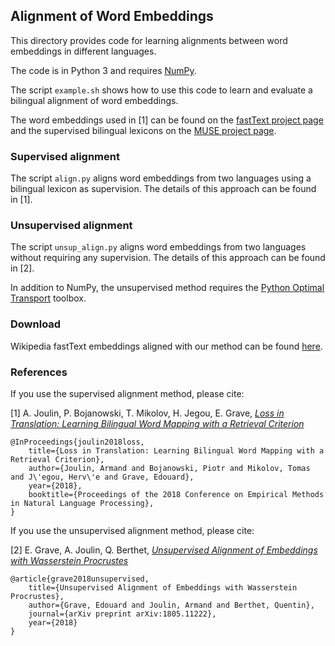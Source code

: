 ## Alignment of Word Embeddings

This directory provides code for learning alignments between word embeddings in different languages.

The code is in Python 3 and requires [NumPy](http://www.numpy.org/).

The script `example.sh` shows how to use this code to learn and evaluate a bilingual alignment of word embeddings.

The word embeddings used in [1] can be found on the [fastText project page](https://fasttext.cc) and the supervised bilingual lexicons on the [MUSE project page](https://github.com/facebookresearch/MUSE).

### Supervised alignment

The script `align.py` aligns word embeddings from two languages using a bilingual lexicon as supervision.
The details of this approach can be found in [1].

### Unsupervised alignment

The script `unsup_align.py` aligns word embeddings from two languages without requiring any supervision.
The details of this approach can be found in [2].

In addition to NumPy, the unsupervised method requires the [Python Optimal Transport](https://pot.readthedocs.io/en/stable/) toolbox.

### Download

Wikipedia fastText embeddings aligned with our method can be found [here](https://fasttext.cc/docs/en/aligned-vectors.html).

### References

If you use the supervised alignment method, please cite:

[1] A. Joulin, P. Bojanowski, T. Mikolov, H. Jegou, E. Grave, [*Loss in Translation: Learning Bilingual Word Mapping with a Retrieval Criterion*](https://arxiv.org/abs/1804.07745)

```
@InProceedings{joulin2018loss,
    title={Loss in Translation: Learning Bilingual Word Mapping with a Retrieval Criterion},
    author={Joulin, Armand and Bojanowski, Piotr and Mikolov, Tomas and J\'egou, Herv\'e and Grave, Edouard},
    year={2018},
    booktitle={Proceedings of the 2018 Conference on Empirical Methods in Natural Language Processing},
}
```

If you use the unsupervised alignment method, please cite:

[2] E. Grave, A. Joulin, Q. Berthet, [*Unsupervised Alignment of Embeddings with Wasserstein Procrustes*](https://arxiv.org/abs/1805.11222)

```
@article{grave2018unsupervised,
    title={Unsupervised Alignment of Embeddings with Wasserstein Procrustes},
    author={Grave, Edouard and Joulin, Armand and Berthet, Quentin},
    journal={arXiv preprint arXiv:1805.11222},
    year={2018}
}
```